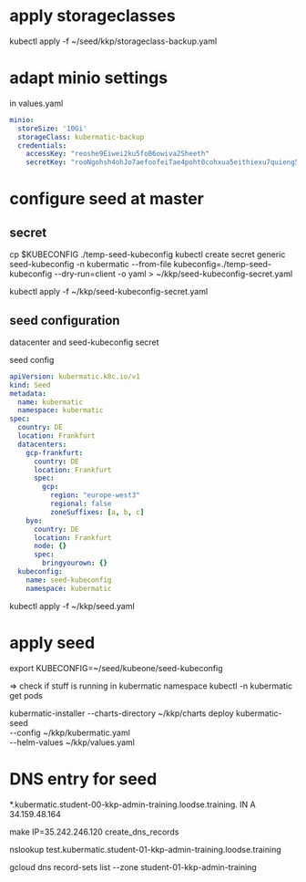 
# apply storageclasses
kubectl apply -f ~/seed/kkp/storageclass-backup.yaml

# adapt minio settings

in values.yaml

```yaml
minio:
  storeSize: '10Gi'
  storageClass: kubermatic-backup
  credentials:
    accessKey: "reoshe9Eiwei2ku5foB6owiva2Sheeth"
    secretKey: "rooNgohsh4ohJo7aefoofeiTae4poht0cohxua5eithiexu7quieng5ailoosha8"
```

# configure seed at master

<!-- TODO try via applying the CRDs manually and helm charts -->

## secret
cp $KUBECONFIG ./temp-seed-kubeconfig
kubectl create secret generic seed-kubeconfig -n kubermatic --from-file kubeconfig=./temp-seed-kubeconfig --dry-run=client -o yaml > ~/kkp/seed-kubeconfig-secret.yaml

kubectl apply -f ~/kkp/seed-kubeconfig-secret.yaml

## seed configuration

datacenter and seed-kubeconfig secret

seed config
```yaml
apiVersion: kubermatic.k8c.io/v1
kind: Seed
metadata:
  name: kubermatic
  namespace: kubermatic
spec:
  country: DE
  location: Frankfurt
  datacenters:
    gcp-frankfurt:
      country: DE
      location: Frankfurt
      spec:
        gcp:
          region: "europe-west3"
          regional: false
          zoneSuffixes: [a, b, c]
    byo:
      country: DE
      location: Frankfurt
      node: {}
      spec:
        bringyourown: {}
  kubeconfig:
    name: seed-kubeconfig
    namespace: kubermatic        
```

kubectl apply -f ~/kkp/seed.yaml

# apply seed

export KUBECONFIG=~/seed/kubeone/seed-kubeconfig

=> check if stuff is running in kubermatic namespace
kubectl -n kubermatic get pods

kubermatic-installer --charts-directory ~/kkp/charts deploy kubermatic-seed \
  --config ~/kkp/kubermatic.yaml \
  --helm-values ~/kkp/values.yaml  
  
# DNS entry for seed

*.kubermatic.student-00-kkp-admin-training.loodse.training.  IN  A  34.159.48.164

<!-- TODO maybe other make target name -->
make IP=35.242.246.120 create_dns_records

<!-- TODO student-00 does not work everywhere -->
nslookup test.kubermatic.student-01-kkp-admin-training.loodse.training

gcloud dns record-sets list --zone student-01-kkp-admin-training